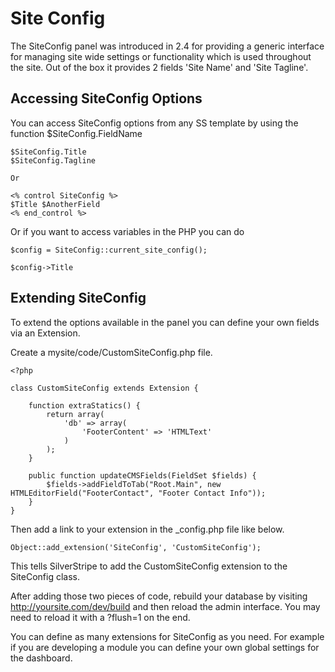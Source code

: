 # Site Config

The SiteConfig panel was introduced in 2.4 for providing a generic interface for managing site wide settings or functionality which is used throughout the site. Out of the box it provides 2 fields 'Site Name' and 'Site Tagline'.

## Accessing SiteConfig Options

You can access SiteConfig options from any SS template by using the function $SiteConfig.FieldName

~~~ {html}
$SiteConfig.Title 
$SiteConfig.Tagline

Or 

<% control SiteConfig %>
$Title $AnotherField
<% end_control %>
~~~

Or if you want to access variables in the PHP you can do

~~~ {php}
$config = SiteConfig::current_site_config(); 

$config->Title
~~~


## Extending SiteConfig

To extend the options available in the panel you can define your own fields via an Extension.

Create a mysite/code/CustomSiteConfig.php file.

~~~ {php}
<?php

class CustomSiteConfig extends Extension {
	
	function extraStatics() {
		return array(
			'db' => array(
				'FooterContent' => 'HTMLText'
			)
		);
	}

	public function updateCMSFields(FieldSet $fields) {
		$fields->addFieldToTab("Root.Main", new HTMLEditorField("FooterContact", "Footer Contact Info"));
	}
}
~~~

Then add a link to your extension in the _config.php file like below.

~~~
Object::add_extension('SiteConfig', 'CustomSiteConfig');
~~~

This tells SilverStripe to add the CustomSiteConfig extension to the SiteConfig class. 

After adding those two pieces of code, rebuild your database by visiting http://yoursite.com/dev/build and then reload the admin interface. You may need to reload it with a ?flush=1 on the end.

You can define as many extensions for SiteConfig as you need. For example if you are developing a module you can define your own global settings for the dashboard.
